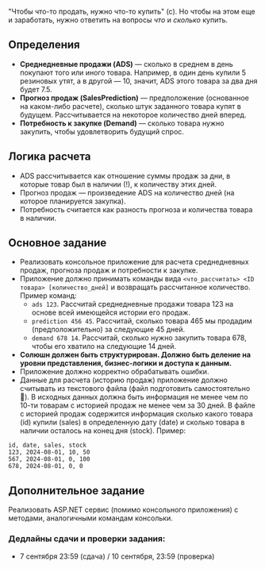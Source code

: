 "Чтобы что-то продать, нужно что-то купить" (с). Но чтобы на этом еще и заработать, нужно ответить на вопросы *что* и *сколько* купить.

## Определения 

- **Среднедневные продажи (ADS)** — сколько в среднем в день покупают того или иного товара. Например, в один день купили 5 резиновых утят, а в другой — 10, значит, ADS этого товара за два дня будет 7.5.
- **Прогноз продаж (SalesPrediction)** — предположение (основанное на каком-либо расчете), сколько штук заданного товара купят в будущем. Рассчитывается на некоторое количество дней вперед.
- **Потребность к закупке (Demand)** — сколько товара нужно закупить, чтобы удовлетворить будущий спрос.

## Логика расчета

- ADS расcчитывается как отношение суммы продаж за дни, в которые товар был в наличии (!), к количеству этих дней.
- Прогноз продаж — произведение ADS на количество дней (на которое планируется закупка).
- Потребность считается как разность прогноза и количества товара в наличии.

## Основное задание

- Реализовать консольное приложение для расчета среднедневных продаж, прогноза продаж и потребности к закупке.
- Приложение должно принимать команды вида `<что_рассчитать> <ID товара> [количество_дней]` и возвращать рассчитанное количество. Пример команд: 
  - `ads 123`. Раcсчитай среднедневные продажи товара 123 на основе всей имеющейся истории его продаж.
  - `prediction 456 45`. Раcсчитай, сколько товара 465 мы продадим (предположительно) за следующие 45 дней.
  - `demand 678 14`. Раcсчитай, сколько нужно закупить товара 678, чтобы его хватило на следующие 14 дней.
- **Солюшн должен быть структурирован. Должно быть деление на уровни представления, бизнес-логики и доступа к данным.**
- Приложение должно корректно обрабатывать ошибки. 
- Данные для расчета (историю продаж) приложение должно считывать из текстового файла (файл подготовить самостоятельно 🙂). В исходных данных должна быть информация не менее чем по 10-ти товарам с историей продаж не менее чем за 30 дней.
В файле с историей продаж содержится информация сколько какого товара (id) купили (sales) в определенную дату (date) и сколько товара в наличии осталось на конец дня (stock). Пример:

```
id, date, sales, stock
123, 2024-08-01, 10, 50
567, 2024-08-01, 0, 100
678, 2024-08-01, 0, 0
```

## Дополнительное задание
Реализовать ASP.NET сервис (помимо консольного приложения) с методами, аналогичными командам консольки.

### Дедлайны сдачи и проверки задания: 
- 7 сентября 23:59 (сдача) / 10 сентября, 23:59 (проверка)

